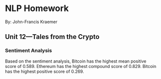# NLP Homework
By: John-Francis Kraemer

## Unit 12—Tales from the Crypto

### Sentiment Analysis

Based on the sentiment analysis, Bitcoin has the highest mean positive score of 0.589.  Ethereum has the highest compound score of 0.829.  Bitcoin has the highest positive score of 0.269.     